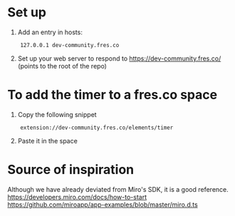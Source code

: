 # Set up

1. Add an entry in hosts:

```
    127.0.0.1 dev-community.fres.co
```
2. Set up your web server to respond to https://dev-community.fres.co/ (points to the root of the repo)

# To add the timer to a fres.co space

1. Copy the following snippet
```
    extension://dev-community.fres.co/elements/timer
```
2. Paste it in the space

# Source of inspiration

Although we have already deviated from Miro's SDK, it is a good reference.
https://developers.miro.com/docs/how-to-start
https://github.com/miroapp/app-examples/blob/master/miro.d.ts

    